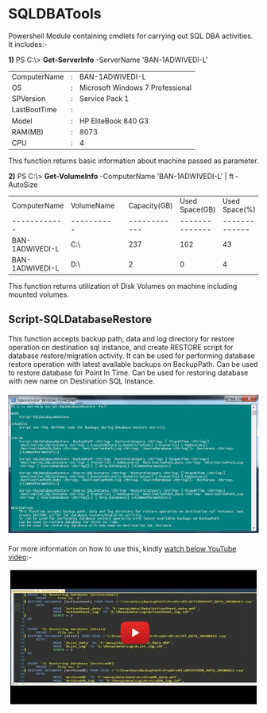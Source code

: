 # SQLDBATools
Powershell Module containing cmdlets for carrying out SQL DBA activities. It includes:-

<b>1)</b>
PS C:\\> <b>Get-ServerInfo</b> -ServerName 'BAN-1ADWIVEDI-L'
<table>
  <tr><td>ComputerName</td><td>:</td><td>BAN-1ADWIVEDI-L</td></tr>
  <tr><td>OS</td><td>:</td><td>Microsoft Windows 7 Professional</td></tr>
  <tr><td>SPVersion</td><td>: </td><td>Service Pack 1</td></tr>
  <tr><td>LastBootTime</td><td>:</td><td></td></tr>
  <tr><td>Model</td><td>:</td><td>HP EliteBook 840 G3</td></tr>
  <tr><td>RAM(MB)</td><td>:</td><td>8073</td></tr>
  <tr><td>CPU</td><td>:</td><td>4</td></tr>
 </table>

This function returns basic information about machine passed as parameter.


<b>2)</b>
PS C:\\> <b>Get-VolumeInfo</b> -ComputerName 'BAN-1ADWIVEDI-L' | ft -AutoSize
<table>
<tr><td>ComputerName   </td><td>VolumeName</td><td><td>Capacity(GB)</td><td>Used Space(GB)</td><td>Used Space(%)</td><td>FreeSpace(GB)</td><td>Label   </td></tr>
<tr><td>------------   </td><td>----------</td><td><td>------------</td><td>--------------</td><td>-------------</td><td>-------------</td><td>-----   </td></tr>
<tr><td>BAN-1ADWIVEDI-L</td><td>C:\       </td><td><td>         237</td><td>           102</td><td>           43</td><td>          134</td><td>		   </td></tr>
<tr><td>BAN-1ADWIVEDI-L</td><td>D:\       </td><td><td>           2</td><td>             0</td><td>            4</td><td>            2</td><td>HP_TOOLS</td></tr>
</table>

This function returns utilization of Disk Volumes on machine including mounted volumes.

## Script-SQLDatabaseRestore

This function accepts backup path, data and log directory for restore operation on destination sql instance, and create RESTORE script for database restore/migration activity.
It can be used for performing database restore operation with latest available backups on BackupPath.
Can be used to restore database for Point In Time.
Can be used for restoring database with new name on Destination SQL Instance.

![](GitHub_Images/Help___Script-SQLDatabaseRestore.gif)

For more information on how to use this, kindly [watch below YouTube video](https://youtu.be/v4r2lhIFii4):-

[![Watch this video](GitHub_Images/PlayThumbnail____Script-SQLDatabaseRestore.jpg)](https://youtu.be/v4r2lhIFii4)

